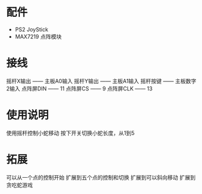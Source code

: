 # 配件

- PS2 JoyStick
- MAX7219 点阵模块

# 接线

摇杆X输出 —— 主板A0输入
摇杆Y输出 —— 主板A1输入
摇杆按键 —— 主板数字2输入
点阵屏DIN —— 11
点阵屏CS —— 9
点阵屏CLK —— 13

# 使用说明

使用摇杆控制小蛇移动
按下开关切换小蛇长度，从1到5

# 拓展

可以从一个点的控制开始
扩展到五个点的控制和切换
扩展到可以斜向移动
扩展到贪吃蛇游戏